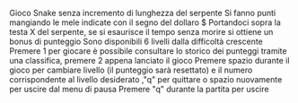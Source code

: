 Gioco Snake senza incremento di lunghezza del serpente
Si fanno punti mangiando le mele indicate con il segno del dollaro $ 
Portandoci sopra la testa X del serpente, se si esaurisce il tempo senza morire si ottiene un bonus di punteggio
Sono disponibili 6 livelli dalla difficoltà crescente
Premere 1 per giocare
è possibile consultare lo storico dei punteggi tramite una classifica, premere 2 appena lanciato il gioco
Premere spazio durante il gioco per cambiare livello (il punteggio sarà resettato) e il numero corrispondente al livello desiderato
,"q" per quittare o spazio nuovamente per uscire dal menu di pausa
Premere "q" durante la partita per uscire

